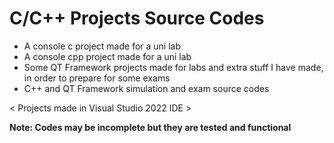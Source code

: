 # C/C++ Projects Source Codes
- A console c project made for a uni lab
- A console cpp project made for a uni lab
- Some QT Framework projects made for labs and extra stuff I have made, in order to prepare for some exams
- C++ and QT Framework simulation and exam source codes

 < Projects made in Visual Studio 2022 IDE >
 
 <b>Note:<b> Codes may be incomplete but they are tested and functional
